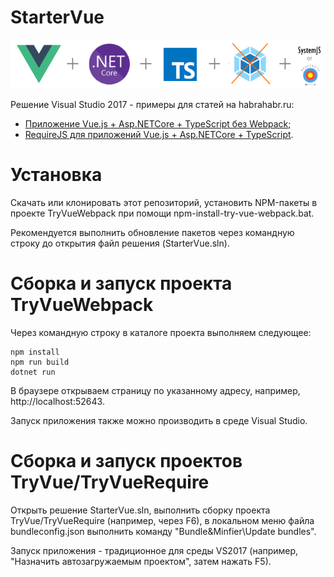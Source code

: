 # StarterVue
![image](vue+aspnet+ts-webpack+require.png?raw=true "image")

Решение Visual Studio 2017 - примеры для статей на habrahabr.ru:
- [Приложение Vue.js + Asp.NETCore + TypeScript без Webpack](https://habrahabr.ru/post/349880/);
- [RequireJS для приложений Vue.js + Asp.NETCore + TypeScript](https://habrahabr.ru/post/350056/).

# Установка

Скачать или клонировать этот репозиторий, установить NPM-пакеты в проекте TryVueWebpack при помощи npm-install-try-vue-webpack.bat.

Рекомендуется выполнить обновление пакетов через командную строку до открытия файл решения (StarterVue.sln).

# Сборка и запуск проекта TryVueWebpack
Через командную строку в каталоге проекта выполняем следующее:
```dos
npm install
npm run build
dotnet run
```
В браузере открываем страницу по указанному адресу, например, http://localhost:52643.

Запуск приложения также можно производить в среде Visual Studio.

# Сборка и запуск проектов TryVue/TryVueRequire
Открыть решение StarterVue.sln, выполнить сборку проекта TryVue/TryVueRequire (например, через F6), в локальном меню файла bundleconfig.json выполнить команду "Bundle&Minfier\Update bundles".

Запуск приложения - традиционное для среды VS2017 (например, "Назначить автозагружаемым проектом", затем нажать F5).
